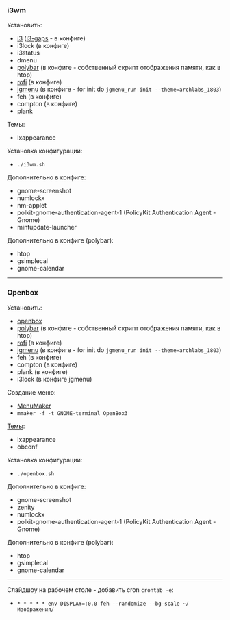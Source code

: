 ### i3wm

Установить:
* [i3](https://i3wm.org/) ([i3-gaps](https://github.com/Airblader/i3) - в конфиге)
* i3lock (в конфиге)
* i3status
* dmenu
* [polybar](https://github.com/polybar/polybar) (в конфиге - собственный скрипт отображения памяти, как в htop)
* [rofi](https://github.com/davatorium/rofi) (в конфиге)
* [jgmenu](https://github.com/johanmalm/jgmenu) (в конфиге - for init do `jgmenu_run init --theme=archlabs_1803`)
* feh (в конфиге)
* compton (в конфиге)
* plank

Темы:
* lxappearance

Установка конфигурации:
* `./i3wm.sh`

Дополнительно в конфиге:
* gnome-screenshot
* numlockx
* nm-applet
* polkit-gnome-authentication-agent-1 (PolicyKit Authentication Agent - Gnome)
* mintupdate-launcher

Дополнительно в конфиге (polybar):
* htop
* gsimplecal
* gnome-calendar

***

### Openbox

Установить:
* [openbox](http://openbox.org/wiki/Main_Page)
* [polybar](https://github.com/polybar/polybar) (в конфиге - собственный скрипт отображения памяти, как в htop)
* [rofi](https://github.com/davatorium/rofi) (в конфиге)
* [jgmenu](https://github.com/johanmalm/jgmenu) (в конфиге - for init do `jgmenu_run init --theme=archlabs_1803`)
* feh (в конфиге)
* compton (в конфиге)
* plank (в конфиге)
* i3lock (в конфиге jgmenu)

Создание меню:
* [MenuMaker](http://menumaker.sourceforge.net/)
* `mmaker -f -t GNOME-terminal OpenBox3`

[Темы](https://github.com/Koljasha/oh-my-linux/tree/master/themes):
* lxappearance
* obconf

Установка конфигурации:
* `./openbox.sh`

Дополнительно в конфиге:
* gnome-screenshot
* zenity
* numlockx
* polkit-gnome-authentication-agent-1 (PolicyKit Authentication Agent - Gnome)

Дополнительно в конфиге (polybar):
* htop
* gsimplecal
* gnome-calendar

***

Слайдшоу на рабочем столе - добавить cron `crontab -e`:
* `* * * * * env DISPLAY=:0.0 feh --randomize --bg-scale ~/Изображения/`

